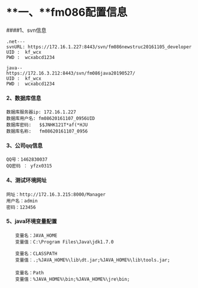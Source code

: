 # **一、**fm086配置信息
####1、svn信息

```
.net---
svnURL: https://172.16.1.227:8443/svn/fm086newstruc20161105_developer
UID :  kf_wcx
PWD :  wcxabcd1234

java--
https://172.16.3.212:8443/svn/fm086java20190527/
UID :  kf_wcx
PWD :  wcxabcd1234
```

#### 2、数据库信息

```
数据库服务器ip: 172.16.1.227
数据库用户名: fm08620161107_0956UID
数据库密码:   $$JNHK121T*af(*HJU
数据库名称:   fm08620161107_0956 
```

#### 3、公司qq信息

```
QQ号：1462830037
QQ密码 ： yfzx0315
```

#### 4、测试环境网址

```
网址：http://172.16.3.215:8000/Manager
用户名：admin
密码：123456
```

#### 5、java环境变量配置

```
　　变量名：JAVA_HOME
　　变量值：C:\Program Files\Java\jdk1.7.0

　　变量名：CLASSPATH
　　变量值：.;%JAVA_HOME%\lib\dt.jar;%JAVA_HOME%\lib\tools.jar;
　　
　　变量名：Path
　　变量值：%JAVA_HOME%\bin;%JAVA_HOME%\jre\bin;
```



